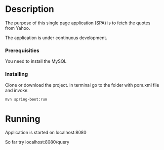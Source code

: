 # Description


The purpose of this single page application (SPA) is to fetch the quotes from Yahoo.

The application is under continuous development.



### Prerequisities

You need to install the MySQL



### Installing

Clone or download the project. In terminal go to the folder with pom.xml file and invoke:



```
mvn spring-boot:run
```


# Running

Application is started on localhost:8080

So far try localhost:8080/query




